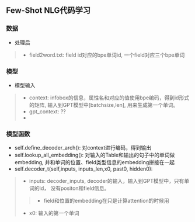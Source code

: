 ## Few-Shot NLG代码学习
### 数据

* 处理后
> * field2word.txt: field id对应的bpe单词id, 一个field对应三个bpe单词


### 模型
* 模型输入
> * context: infobox的信息，属性名和对应的值使用bpe编码，得到id形式的矩阵, 输入到GPT模型中[batchsize,len], 用来生成第一个单词。
> * gpt_context: ??
> *


### 模型函数
* self.define_decoder_arch(): 对context进行编码，得到输出
* self.lookup_all_embedding(): 对输入的Table和输出的句子中的单词做embedding, 并和单词的位置、field类型信息的embedding拼接在一起
* self.decoder_t(self,inputs, inputs_len,x0, past0, hidden0):
> * inputs: decoder_inputs, decoder的输入，输入到GPT模型中，只有单词的id， 没有positon和field信息。
>> * field和位置的embedding在只是计算attention的时候用
> * x0: 输入的第一个单词
